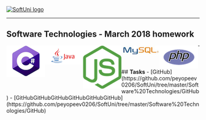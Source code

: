 <a href="https://softuni.bg" rel="Courses">  ![SoftUni logo][logo] <a/>

[logo]: http://innovationstarterbox.bg/wp-content/uploads/2016/05/Softuni_logo_trasparent.png "SoftUni Logo"

---

## <b>Software Technologies - March 2018 homework</b>
<div>
<img src="img/cSharp.png" align="left" />
<img src="img/java.png" align="left" />
<img src="img/js.png" align="left" />
<img src="img/mysql.jpg" align="left" />
<img src="img/php.png" align="left" />
</div>

---

<div>
## <b>Tasks</b>
- [GitHub](https://github.com/peyopeev0206/SoftUni/tree/master/Software%20Technologies/GitHub)
- [GitHubGitHubGitHubGitHubGitHubGitHub](https://github.com/peyopeev0206/SoftUni/tree/master/Software%20Technologies/GitHub)
</div>
